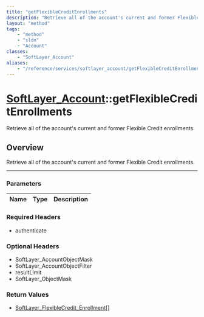 ```yaml
---
title: "getFlexibleCreditEnrollments"
description: "Retrieve all of the account's current and former Flexible Credit enrollments."
layout: "method"
tags:
    - "method"
    - "sldn"
    - "Account"
classes:
    - "SoftLayer_Account"
aliases:
    - "/reference/services/softlayer_account/getFlexibleCreditEnrollments"
---
```

# [SoftLayer_Account](/reference/services/SoftLayer_Account)::getFlexibleCreditEnrollments


Retrieve all of the account's current and former Flexible Credit enrollments.


## Overview 
Retrieve all of the account's current and former Flexible Credit enrollments.

-----

### Parameters 
|Name | Type | Description |
| --- | --- | --- |


### Required Headers
* authenticate


### Optional Headers
* SoftLayer_AccountObjectMask
* SoftLayer_AccountObjectFilter
* resultLimit
* SoftLayer_ObjectMask

### Return Values
* <a href='/reference/datatypes/SoftLayer_FlexibleCredit_Enrollment'>SoftLayer_FlexibleCredit_Enrollment[] </a>




